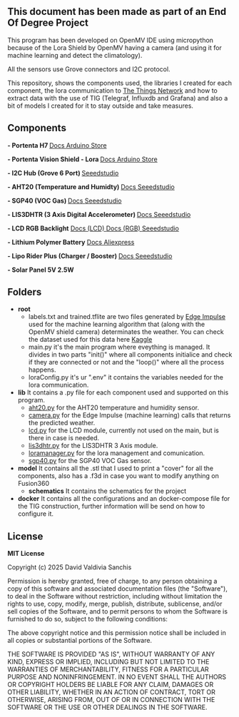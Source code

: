## This document has been made as part of an End Of Degree Project

This program has been developed on OpenMV IDE using micropython because of the Lora Shield by OpenMV having a camera (and using it for machine learning and detect the climatology).

All the sensors use Grove connectors and I2C protocol.

This repository, shows the components used, the libraries I created for each component, the lora communication to <a href="https://www.thethingsnetwork.org/"> The Things Network</a> and how to extract data with the use of TIG (Telegraf, Influxdb and Grafana) and also a bit of models I created for it to stay outside and take measures.


## Components
<p align="left">
  <strong> - Portenta H7 </strong>
    <a href="https://docs.arduino.cc/resources/datasheets/ABX00042-ABX00045-ABX00046-datasheet.pdf">
    <i class="fas fa-file-alt"></i> Docs
    </a>
    <a href="https://store.arduino.cc/en-es/products/portenta-h7">
    <i class="fas fa-shopping-cart"></i> Arduino Store
    </a>
</p>
<p align="left">
  <strong> - Portenta Vision Shield - Lora </strong>
    <a href="https://docs.arduino.cc/resources/datasheets/ASX00021-ASX00026-datasheet.pdf">
    <i class="fas fa-file-alt"></i> Docs
    </a>
    <a href="https://store.arduino.cc/en-es/products/arduino-portenta-vision-shield-lora%C2%AE">
    <i class="fas fa-shopping-cart"></i> Arduino Store
    </a>
</p>
<p align="left">
  <strong> - I2C Hub (Grove 6 Port) </strong>
    <a href="https://www.seeedstudio.com/Grove-I2C-Hub-6-Port-p-4349.html">
    <i class="fas fa-shopping-cart"></i> Seeedstudio
    </a>
</p>
<p align="left">
  <strong> - AHT20 (Temperature and Humidty) </strong>
    <a href="https://files.seeedstudio.com/wiki/Grove-AHT20_I2C_Industrial_Grade_Temperature_and_Humidity_Sensor/AHT20-datasheet-2020-4-16.pdf">
    <i class="fas fa-file-alt"></i> Docs
    </a>
    <a href="https://www.seeedstudio.com/Grove-AHT20-I2C-Industrial-grade-temperature-and-humidity-sensor-p-4497.html">
    <i class="fas fa-shopping-cart"></i> Seeedstudio
    </a>
</p>
<p align="left">
  <strong> - SGP40 (VOC Gas) </strong>
    <a href="https://files.seeedstudio.com/wiki/Grove_SGP40/Sensirion_Gas_Sensors_Datasheet_SGP40.pdf">
    <i class="fas fa-file-alt"></i> Docs
    </a>
    <a href="https://www.seeedstudio.com/Grove-Air-Quality-Sensor-SGP40-p-5700.html">
    <i class="fas fa-shopping-cart"></i> Seeedstudio
    </a>
</p>
<p align="left">
  <strong> - LIS3DHTR (3 Axis Digital Accelerometer) </strong>
    <a href="https://www.mouser.es/datasheet/2/389/lis3dh-1849589.pdf">
    <i class="fas fa-file-alt"></i> Docs
    </a>
    <a href="https://www.seeedstudio.com/Grove-3-Axis-Digital-Accelerometer-LIS3DHTR-p-4533.html">
    <i class="fas fa-shopping-cart"></i> Seeedstudio
    </a>
</p>
<p align="left">
  <strong> - LCD RGB Backlight</strong>
    <a href="https://files.seeedstudio.com/wiki/Grove-LCD_RGB_Backlight/Grove-LCD_RGB_Backlight_V5.0_Datasheet.pdf">
    <i class="fas fa-file-alt"></i> Docs (LCD)
    </a>
    <a href="https://www.nxp.com/docs/en/data-sheet/PCA9633.pdf">
    <i class="fas fa-file-alt"></i> Docs (RGB)
    </a>
    <a href="https://www.seeedstudio.com/Grove-LCD-RGB-Backlight.html">
    <i class="fas fa-shopping-cart"></i> Seeedstudio
    </a>
</p>
<p align="left">
  <strong> - Lithium Polymer Battery</strong>
    <a href="https://www.eemb.com/product-136">
    <i class="fas fa-file-alt"></i> Docs
    </a>
    <a href="https://es.aliexpress.com/i/10000043885157.html">
    <i class="fas fa-shopping-cart"></i> Aliexpress
    </a>
</p>
<p align="left">
  <strong> - Lipo Rider Plus (Charger / Booster) </strong>
    <a href="https://raw.githubusercontent.com/SeeedDocument/Lipo-Rider-Plus/master/res/ETA9740_V1.1.pdf">
    <i class="fas fa-file-alt"></i> Docs
    </a>
    <a href="https://www.seeedstudio.com/Lipo-Rider-Plus-p-4204.html">
    <i class="fas fa-shopping-cart"></i> Seeedstudio
    </a>
</p>
<p align="left">
  <strong> - Solar Panel 5V 2.5W </strong>
</p>

## Folders

- **root**
    - labels.txt and trained.tflite are two files generated by <a href="https://edgeimpulse.com/"> Edge Impulse</a> used for the machine learning algorithm that (along with the OpenMV shield camera) determinates the weather. You can check the dataset used for this data here <a href="https://www.kaggle.com/datasets/vijaygiitk/multiclass-weather-dataset">Kaggle</a>
    - main.py it's the main program where eveything is managed. It divides in two parts "init()" where all components initialice and check if they are connected or not and the "loop()" where all the process happens.
    - loraConfig.py it's ur ".env" it contains the variables needed for the lora communication.
- **lib**
    It contains a .py file for each component used and supported on this program.
  - [aht20.py](lib/aht20.py) for the AHT20 temperature and humidity sensor.
  - [camera.py](lib/camera.py) for the Edge Impulse (machine learning) calls that returns the predicted weather.
  - [lcd.py](lib/lcd.py) for the LCD module, currently not used on the main, but is there in case is needed.
  - [lis3dhtr.py](lib/lis3dhtr.py) for the LIS3DHTR 3 Axis module.
  - [loramanager.py](lib/loramanager.py) for the lora management and comunication.
  - [sgp40.py](lib/sgp40.py) for the SGP40 VOC Gas sensor.
- **model**
    It contains all the .stl that I used to print a "cover" for all the components, also has a .f3d in case you want to modify anything on Fusion360
    - **schematics**
        It contains the schematics for the project
- **docker**
    It contains all the configurations and an docker-compose file for the TIG construction, further information will be send on how to configure it.



## License

**MIT License**

Copyright (c) 2025 David Valdivia Sanchis

Permission is hereby granted, free of charge, to any person obtaining a copy
of this software and associated documentation files (the "Software"), to deal
in the Software without restriction, including without limitation the rights
to use, copy, modify, merge, publish, distribute, sublicense, and/or sell
copies of the Software, and to permit persons to whom the Software is
furnished to do so, subject to the following conditions:

The above copyright notice and this permission notice shall be included in all
copies or substantial portions of the Software.

THE SOFTWARE IS PROVIDED "AS IS", WITHOUT WARRANTY OF ANY KIND, EXPRESS OR
IMPLIED, INCLUDING BUT NOT LIMITED TO THE WARRANTIES OF MERCHANTABILITY,
FITNESS FOR A PARTICULAR PURPOSE AND NONINFRINGEMENT. IN NO EVENT SHALL THE
AUTHORS OR COPYRIGHT HOLDERS BE LIABLE FOR ANY CLAIM, DAMAGES OR OTHER
LIABILITY, WHETHER IN AN ACTION OF CONTRACT, TORT OR OTHERWISE, ARISING FROM,
OUT OF OR IN CONNECTION WITH THE SOFTWARE OR THE USE OR OTHER DEALINGS IN THE
SOFTWARE.


